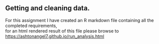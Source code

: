 ## Getting and cleaning data.

For this assignment I have created an R markdown file containing all the completed requirements,  
for an html rendered result of this file please browse to   
https://ashtonangel7.github.io/run_analysis.html 
